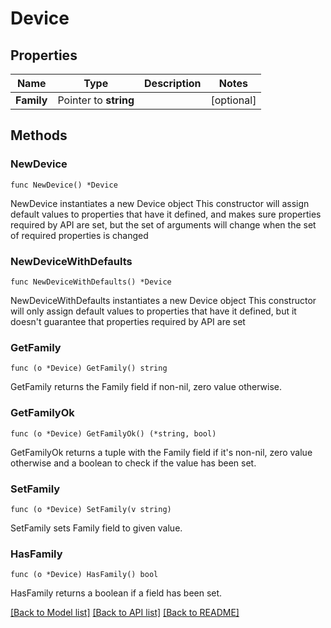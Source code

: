 # Device

## Properties

Name | Type | Description | Notes
------------ | ------------- | ------------- | -------------
**Family** | Pointer to **string** |  | [optional] 

## Methods

### NewDevice

`func NewDevice() *Device`

NewDevice instantiates a new Device object
This constructor will assign default values to properties that have it defined,
and makes sure properties required by API are set, but the set of arguments
will change when the set of required properties is changed

### NewDeviceWithDefaults

`func NewDeviceWithDefaults() *Device`

NewDeviceWithDefaults instantiates a new Device object
This constructor will only assign default values to properties that have it defined,
but it doesn't guarantee that properties required by API are set

### GetFamily

`func (o *Device) GetFamily() string`

GetFamily returns the Family field if non-nil, zero value otherwise.

### GetFamilyOk

`func (o *Device) GetFamilyOk() (*string, bool)`

GetFamilyOk returns a tuple with the Family field if it's non-nil, zero value otherwise
and a boolean to check if the value has been set.

### SetFamily

`func (o *Device) SetFamily(v string)`

SetFamily sets Family field to given value.

### HasFamily

`func (o *Device) HasFamily() bool`

HasFamily returns a boolean if a field has been set.


[[Back to Model list]](../README.md#documentation-for-models) [[Back to API list]](../README.md#documentation-for-api-endpoints) [[Back to README]](../README.md)


